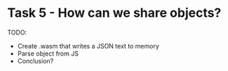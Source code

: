 # Task 5 - How can we share objects?

TODO:
- Create .wasm that writes a JSON text to memory
- Parse object from JS
- Conclusion?
